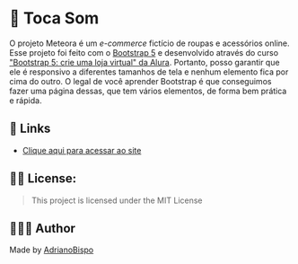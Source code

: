 # 🥁 Toca Som

  O projeto Meteora é um <i>e-commerce</i> fictício de roupas e acessórios online. Esse projeto foi feito com o <a href="https://getbootstrap.com/">Bootstrap 5</a> e desenvolvido através do curso <a href="https://cursos.alura.com.br/course/bootstrap5-crie-loja-virtual">"Bootstrap 5: crie uma loja virtual" da Alura</a>. Portanto, posso garantir que ele é responsivo a diferentes tamanhos de tela e nenhum elemento fica por cima do outro. O legal de você aprender Bootstrap é que conseguimos fazer uma página dessas, que tem vários elementos, de forma bem prática e rápida.

## 🔗 Links

- [Clique aqui para acessar ao site](https://toca-som.vercel.app)

## ✍🏽 License:

> This project is licensed under the MIT License

## 👨🏽‍💻 Author

Made by [AdrianoBispo](https://github.com/AdrianoBispo)
